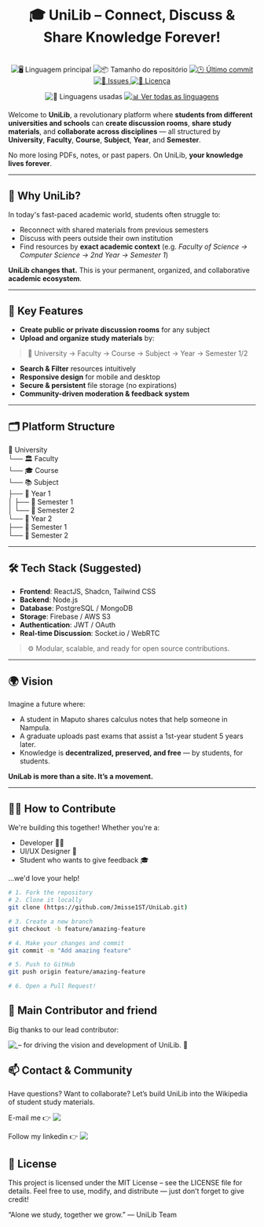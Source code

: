 # <h1 align="center">🎓 UniLib – Connect, Discuss & Share Knowledge Forever!<h1/>
<p align="center">
  <img alt="🖥️ Linguagem principal" src="https://img.shields.io/github/languages/top/Jmisse1ST/ETSI?style=for-the-badge&color=orange">
  <img alt="📦 Tamanho do repositório" src="https://img.shields.io/github/repo-size/Jmisse1ST/ETSI?style=for-the-badge&color=blue">
  <a href="https://github.com/Jmisse1ST/ETSI/commits/master">
    <img alt="🕒 Último commit" src="https://img.shields.io/github/last-commit/Jmisse1ST/ETSI?style=for-the-badge&color=brightgreen">
  </a>
  <a href="https://github.com/Jmisse1ST/ETSI/issues">
    <img alt="🐞 Issues" src="https://img.shields.io/github/issues/Jmisse1ST/ETSI?style=for-the-badge&color=yellow">
  </a>
  <a href="https://github.com/Jmisse1ST/ETSI/blob/master/LICENSE">
    <img alt="📝 Licença" src="https://img.shields.io/github/license/Jmisse1ST/ETSI?style=for-the-badge&color=green">
  </a>
</p>

<p align="center">
  <img alt="🧪 Linguagens usadas" src="https://img.shields.io/github/languages/count/Jmisse1ST/ETSI?style=for-the-badge&color=purple">
  <a href="https://github.com/Jmisse1ST/ETSI/search?l=">
    <img alt="📊 Ver todas as linguagens" src="https://img.shields.io/badge/📊_Ver_todas_as_linguagens-GitHub-gray?style=for-the-badge">
  </a>
</p>

Welcome to **UniLib**, a revolutionary platform where **students from different universities and schools** can **create discussion rooms**, **share study materials**, and **collaborate across disciplines** — all structured by **University**, **Faculty**, **Course**, **Subject**, **Year**, and **Semester**.

No more losing PDFs, notes, or past papers. On UniLib, **your knowledge lives forever**.

---

## 🚀 Why UniLib?

In today's fast-paced academic world, students often struggle to:
- Reconnect with shared materials from previous semesters
- Discuss with peers outside their own institution
- Find resources by **exact academic context** (e.g. *Faculty of Science → Computer Science → 2nd Year → Semester 1*)

**UniLib changes that.** This is your permanent, organized, and collaborative **academic ecosystem**.

---

## 🧠 Key Features

- **Create public or private discussion rooms** for any subject  
- **Upload and organize study materials** by:  
> 📍 University → Faculty → Course → Subject → Year → Semester 1/2  

- **Search & Filter** resources intuitively  
- **Responsive design** for mobile and desktop  
- **Secure & persistent** file storage (no expirations)  
- **Community-driven moderation & feedback system**

---

## 🗂️ Platform Structure

🏫 University  
└── 🏛️ Faculty  
    └── 🎓 Course  
        └── 📚 Subject  
            ├── 📅 Year 1  
            │   ├── 🔹 Semester 1  
            │   └── 🔹 Semester 2  
            └── 📅 Year 2  
                ├── 🔹 Semester 1  
                └── 🔹 Semester 2


---

## 🛠️ Tech Stack (Suggested)

- **Frontend**: ReactJS, Shadcn, Tailwind CSS
- **Backend**: Node.js 
- **Database**: PostgreSQL / MongoDB  
- **Storage**: Firebase / AWS S3  
- **Authentication**: JWT / OAuth  
- **Real-time Discussion**: Socket.io / WebRTC  

> ⚙️ Modular, scalable, and ready for open source contributions.

---

## 🌍 Vision

Imagine a future where:
- A student in Maputo shares calculus notes that help someone in Nampula.
- A graduate uploads past exams that assist a 1st-year student 5 years later.
- Knowledge is **decentralized, preserved, and free** — by students, for students.

**UniLab is more than a site. It’s a movement.**

---

## 🧑‍💻 How to Contribute

We're building this together! Whether you're a:
- Developer 🧑‍💻
- UI/UX Designer 🎨
- Student who wants to give feedback 🎓

...we'd love your help!

```bash
# 1. Fork the repository
# 2. Clone it locally
git clone (https://github.com/Jmisse1ST/UniLab.git)

# 3. Create a new branch
git checkout -b feature/amazing-feature

# 4. Make your changes and commit
git commit -m "Add amazing feature"

# 5. Push to GitHub
git push origin feature/amazing-feature

# 6. Open a Pull Request!
```

## 🙌 Main Contributor and friend
<p>Big thanks to our lead contributor:</p>
<a href="https://www.linkedin.com/in/fabiao-chirindza-mainato/" target="_blank" >
    <img align="top" src="https://img.shields.io/badge/-LinkedIn-%230077B5?style=for-the-badge&logo=linkedin&logoColor=white" target="_blank">
  </a> – for driving the vision and development of UniLib. 🌟

## 📫 Contact & Community
Have questions? Want to collaborate?
Let’s build UniLib into the Wikipedia of student study materials.

<p>E-mail me 👉 <a href="mailto:jemissse1st@gmail.com">
    <img align="top" src="https://img.shields.io/badge/-Gmail-%23333?style=for-the-badge&logo=gmail&logoColor=white" target="_blank">
  </a></p>

  
Follow my linkedin 👉  <a href="https://www.linkedin.com/in/jemisse-macu%C3%A1cua-5999b62bb/" target="_blank" >
    <img align="top" src="https://img.shields.io/badge/-LinkedIn-%230077B5?style=for-the-badge&logo=linkedin&logoColor=white" target="_blank">
  </a>

## 📜 License
This project is licensed under the MIT License – see the LICENSE file for details.
Feel free to use, modify, and distribute — just don’t forget to give credit!

“Alone we study, together we grow.” — UniLib Team
